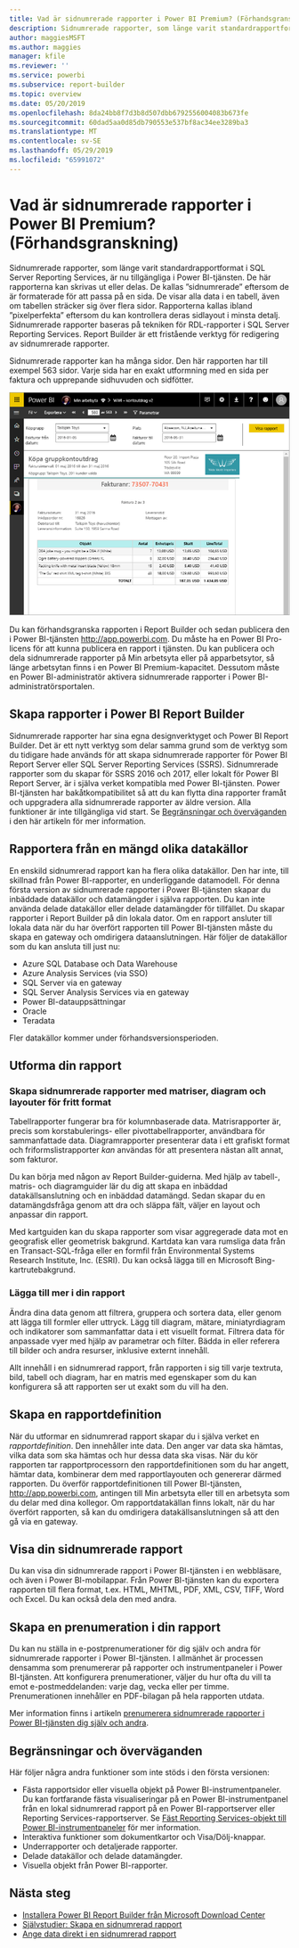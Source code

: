 ```yaml
---
title: Vad är sidnumrerade rapporter i Power BI Premium? (Förhandsgranskning)
description: Sidnumrerade rapporter, som länge varit standardrapportformat i SQL Server Reporting Services, är nu tillgängliga i Power BI-tjänsten. De här rapporterna kan skrivas ut eller delas. Du kan kontrollera rapportlayouten i detalj. De visar alla data i en tabell, även om tabellen t.ex. sträcker sig över flera sidor.
author: maggiesMSFT
ms.author: maggies
manager: kfile
ms.reviewer: ''
ms.service: powerbi
ms.subservice: report-builder
ms.topic: overview
ms.date: 05/20/2019
ms.openlocfilehash: 8da24bb8f7d3b8d507dbb6792556004083b673fe
ms.sourcegitcommit: 60dad5aa0d85db790553e537bf8ac34ee3289ba3
ms.translationtype: MT
ms.contentlocale: sv-SE
ms.lasthandoff: 05/29/2019
ms.locfileid: "65991072"
---
```

# <a name="what-are-paginated-reports-in-power-bi-premium-preview"></a>Vad är sidnumrerade rapporter i Power BI Premium? (Förhandsgranskning)

Sidnumrerade rapporter, som länge varit standardrapportformat i SQL Server Reporting Services, är nu tillgängliga i Power BI-tjänsten. De här rapporterna kan skrivas ut eller delas. De kallas ”sidnumrerade” eftersom de är formaterade för att passa på en sida. De visar alla data i en tabell, även om tabellen sträcker sig över flera sidor. Rapporterna kallas ibland ”pixelperfekta” eftersom du kan kontrollera deras sidlayout i minsta detalj. Sidnumrerade rapporter baseras på tekniken för RDL-rapporter i SQL Server Reporting Services. Report Builder är ett fristående verktyg för redigering av sidnumrerade rapporter. 

Sidnumrerade rapporter kan ha många sidor. Den här rapporten har till exempel 563 sidor. Varje sida har en exakt utformning med en sida per faktura och upprepande sidhuvuden och sidfötter.

![Sidnumrerad rapport i Power BI-tjänsten](media/paginated-reports-report-builder-power-bi/power-bi-paginated-wwi-report-page.png)

Du kan förhandsgranska rapporten i Report Builder och sedan publicera den i Power BI-tjänsten http://app.powerbi.com. Du måste ha en Power BI Pro-licens för att kunna publicera en rapport i tjänsten. Du kan publicera och dela sidnumrerade rapporter på Min arbetsyta eller på apparbetsytor, så länge arbetsytan finns i en Power BI Premium-kapacitet. Dessutom måste en Power BI-administratör aktivera sidnumrerade rapporter i Power BI-administratörsportalen. 

## <a name="create-reports-in-power-bi-report-builder"></a>Skapa rapporter i Power BI Report Builder

Sidnumrerade rapporter har sina egna designverktyget och Power BI Report Builder. Det är ett nytt verktyg som delar samma grund som de verktyg som du tidigare hade används för att skapa sidnumrerade rapporter för Power BI Report Server eller SQL Server Reporting Services (SSRS). Sidnumrerade rapporter som du skapar för SSRS 2016 och 2017, eller lokalt för Power BI Report Server, är i själva verket kompatibla med Power BI-tjänsten. Power BI-tjänsten har bakåtkompatibilitet så att du kan flytta dina rapporter framåt och uppgradera alla sidnumrerade rapporter av äldre version. Alla funktioner är inte tillgängliga vid start. Se [Begränsningar och överväganden](#limitations-and-considerations) i den här artikeln för mer information.
     
## <a name="report-from-a-variety-of-data-sources"></a>Rapportera från en mängd olika datakällor

En enskild sidnumrerad rapport kan ha flera olika datakällor. Den har inte, till skillnad från Power BI-rapporter, en underliggande datamodell. För denna första version av sidnumrerade rapporter i Power BI-tjänsten skapar du inbäddade datakällor och datamängder i själva rapporten. Du kan inte använda delade datakällor eller delade datamängder för tillfället. Du skapar rapporter i Report Builder på din lokala dator. Om en rapport ansluter till lokala data när du har överfört rapporten till Power BI-tjänsten måste du skapa en gateway och omdirigera dataanslutningen. Här följer de datakällor som du kan ansluta till just nu:

- Azure SQL Database och Data Warehouse
- Azure Analysis Services (via SSO)
- SQL Server via en gateway
- SQL Server Analysis Services via en gateway
- Power BI-datauppsättningar
- Oracle
- Teradata
 
Fler datakällor kommer under förhandsversionsperioden.

## <a name="design-your-report"></a>Utforma din rapport  

### <a name="create-paginated-reports-with-matrix-chart-and-free-form-layouts"></a>Skapa sidnumrerade rapporter med matriser, diagram och layouter för fritt format

Tabellrapporter fungerar bra för kolumnbaserade data. Matrisrapporter är, precis som korstabulerings- eller pivottabellrapporter, användbara för sammanfattade data. Diagramrapporter presenterar data i ett grafiskt format och friformslistrapporter *kan* användas för att presentera nästan allt annat, som fakturor. 
  
Du kan börja med någon av Report Builder-guiderna. Med hjälp av tabell-, matris- och diagramguider lär du dig att skapa en inbäddad datakällsanslutning och en inbäddad datamängd. Sedan skapar du en datamängdsfråga genom att dra och släppa fält, väljer en layout och anpassar din rapport.  
  
Med kartguiden kan du skapa rapporter som visar aggregerade data mot en geografisk eller geometrisk bakgrund. Kartdata kan vara rumsliga data från en Transact-SQL-fråga eller en formfil från Environmental Systems Research Institute, Inc. (ESRI). Du kan också lägga till en Microsoft Bing-kartrutebakgrund.  

### <a name="add-more-to-your-report"></a>Lägga till mer i din rapport

Ändra dina data genom att filtrera, gruppera och sortera data, eller genom att lägga till formler eller uttryck. Lägg till diagram, mätare, miniatyrdiagram och indikatorer som sammanfattar data i ett visuellt format.  Filtrera data för anpassade vyer med hjälp av parametrar och filter. Bädda in eller referera till bilder och andra resurser, inklusive externt innehåll.  

Allt innehåll i en sidnumrerad rapport, från rapporten i sig till varje textruta, bild, tabell och diagram, har en matris med egenskaper som du kan konfigurera så att rapporten ser ut exakt som du vill ha den.

## <a name="creating-a-report-definition"></a>Skapa en rapportdefinition

När du utformar en sidnumrerad rapport skapar du i själva verket en *rapportdefinition*. Den innehåller inte data. Den anger var data ska hämtas, vilka data som ska hämtas och hur dessa data ska visas. När du kör rapporten tar rapportprocessorn den rapportdefinitionen som du har angett, hämtar data, kombinerar dem med rapportlayouten och genererar därmed rapporten. Du överför rapportdefinitionen till Power BI-tjänsten, http://app.powerbi.com, antingen till Min arbetsyta eller till en arbetsyta som du delar med dina kollegor. Om rapportdatakällan finns lokalt, när du har överfört rapporten, så kan du omdirigera datakällsanslutningen så att den gå via en gateway. 

## <a name="view-your-paginated-report"></a>Visa din sidnumrerade rapport
Du kan visa din sidnumrerade rapport i Power BI-tjänsten i en webbläsare, och även i Power BI-mobilappar. Från Power BI-tjänsten kan du exportera rapporten till flera format, t.ex. HTML, MHTML, PDF, XML, CSV, TIFF, Word och Excel. Du kan också dela den med andra.  

## <a name="create-a-subscription-to-your-report"></a>Skapa en prenumeration i din rapport

Du kan nu ställa in e-postprenumerationer för dig själv och andra för sidnumrerade rapporter i Power BI-tjänsten. I allmänhet är processen densamma som prenumererar på rapporter och instrumentpaneler i Power BI-tjänsten. Att konfigurera prenumerationer, väljer du hur ofta du vill ta emot e-postmeddelanden: varje dag, vecka eller per timme. Prenumerationen innehåller en PDF-bilagan på hela rapporten utdata.

Mer information finns i artikeln [prenumerera sidnumrerade rapporter i Power BI-tjänsten dig själv och andra](paginated-reports-subscriptions.md). 

## <a name="limitations-and-considerations"></a>Begränsningar och överväganden

Här följer några andra funktioner som inte stöds i den första versionen:

- Fästa rapportsidor eller visuella objekt på Power BI-instrumentpaneler. Du kan fortfarande fästa visualiseringar på en Power BI-instrumentpanel från en lokal sidnumrerad rapport på en Power BI-rapportserver eller Reporting Services-rapportserver. Se [Fäst Reporting Services-objekt till Power BI-instrumentpaneler](https://docs.microsoft.com/sql/reporting-services/pin-reporting-services-items-to-power-bi-dashboards) för mer information.
- Interaktiva funktioner som dokumentkartor och Visa/Dölj-knappar.
- Underrapporter och detaljerade rapporter.
- Delade datakällor och delade datamängder.
- Visuella objekt från Power BI-rapporter.
 
## <a name="next-steps"></a>Nästa steg

- [Installera Power BI Report Builder från Microsoft Download Center](https://go.microsoft.com/fwlink/?linkid=2086513)
- [Självstudier: Skapa en sidnumrerad rapport](paginated-reports-quickstart-aw.md)
- [Ange data direkt i en sidnumrerad rapport](paginated-reports-enter-data.md)

  

